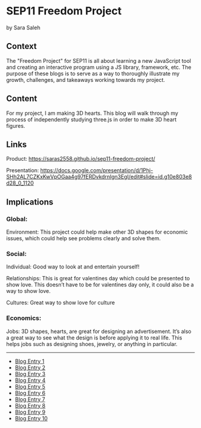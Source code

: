 # SEP11 Freedom Project
by Sara Saleh

## Context
The "Freedom Project" for SEP11 is all about learning a new JavaScript tool and creating an interactive program using a JS library, framework, etc. The purpose of these blogs is to serve as a way to thoroughly illustrate my growth, challenges, and takeaways working towards my project. 

## Content
For my project, I am making 3D hearts. This blog will walk through my process of independently studying three.js in order to make 3D heart figures.

## Links

Product: https://saras2558.github.io/sep11-freedom-project/

Presentation: https://docs.google.com/presentation/d/1Phj-SHh2AL7CZKxKwVpOGaa4g97fERDvkdrnIgn3EgI/edit#slide=id.g10e803e8d28_0_1120 

## Implications

### Global: 
Environment: This project could help make other 3D shapes for economic issues, which could help see problems clearly and solve them. 


### Social: 
Individual: Good way to look at and entertain yourself! 


Relationships: This is great for valentines day which could be presented to show love. This doesn’t have to be for valentines day only, it could also be a way to show love. 


Cultures: Great way to show love for culture 


### Economics: 
Jobs: 3D shapes, hearts, are great for designing an advertisement. It’s also a great way to see what the design is before applying it to real life. This helps jobs such as designing shoes, jewelry, or anything in particular. 


---

* [Blog Entry 1](entries/entry01.md)
* [Blog Entry 2](entries/entry02.md)
* [Blog Entry 3](entries/entry03.md)
* [Blog Entry 4](entries/entry04.md)
* [Blog Entry 5](entries/entry05.md)
* [Blog Entry 6](entries/entry06.md)
* [Blog Entry 7](entries/entry07.md)
* [Blog Entry 8](entries/entry08.md)
* [Blog Entry 9](entries/entry09.md)
* [Blog Entry 10](entries/entry10.md)
